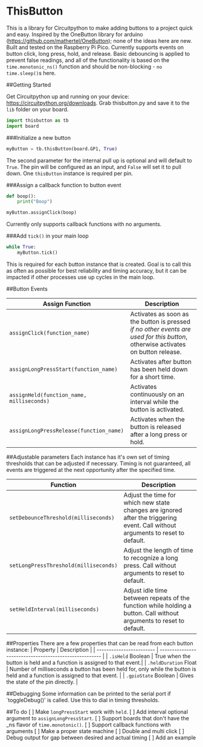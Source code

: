 # ThisButton

This is a library for Circuitpython to make adding buttons to a project quick and easy.  Inspired by the OneButton library for arduino (https://github.com/mathertel/OneButton); none of the ideas here are new.  Built and tested on the Raspberry Pi Pico.  Currently supports events on button click, long press, hold, and release.  Basic debouncing is applied to prevent false readings, and all of the functionality is based on the `time.monotonic_ns()` function and should be non-blocking - `no time.sleep()`s here.

##Getting Started

Get Circuitpython up and running on your device: https://circuitpython.org/downloads.  Grab thisbutton.py and save it to the `lib` folder on your board.

```python
import thisbutton as tb
import board
```

###Initialize a new button
```python
myButton = tb.thisButton(board.GP1, True)
```
The second parameter for the internal pull up is optional and will default to `True`.  The pin will be configured as an input, and `False` will set it to pull down.  One `thisButton` instance is required per pin.

###Assign a callback function to button event
```python
def boop():
    print("Boop")

myButton.assignClick(boop)
```
Currently only supports callback functions with no arguments.

###Add `tick()` in your main loop
```python
while True:
    myButton.tick()
```
This is required for each button instance that is created.  Goal is to call this as often as possible for best reliability and timing accuracy, but it can be impacted if other processes use up cycles in the main loop.

##Button Events

| Assign Function         | Description                                            |
| ----------------------- | ------------------------------------------------------ |
| `assignClick(function_name)`           | Activates as soon as the button is pressed *if no other events are used for this button*, otherwise activates on button release.|
| `assignLongPressStart(function_name)`  | Activates after button has been held down for a short time. |
| `assignHeld(function_name, milliseconds)`            | Activates continuously on an interval while the button is activated. |
| `assignLongPressRelease(function_name)`| Activates when the button is released after a long press or hold.   |

##Adjustable parameters
Each instance has it's own set of timing thresholds that can be adjusted if necessary.  Timing is not guaranteed, all events are triggered at the next opportunity after the specified time.

| Function                | Description                                            |
| ----------------------- | ------------------------------------------------------ |
| `setDebounceThreshold(milliseconds)`           | Adjust the time for which new state changes are ignored after the triggering event.  Call without arguments to reset to default.|
| `setLongPressThreshold(milliseconds)`  | Adjust the length of time to recognize a long press.  Call without arguments to reset to default. |
| `setHeldInterval(milliseconds)`            | Adjust idle time between repeats of the function while holding a button.  Call without arguments to reset to default. |

##Properties
There are a few properties that can be read from each button instance:
| Property                 | Description                                            |
| ------------------------ | ------------------------------------------------------ |
| `.isHeld` Boolean        | True when the button is held and a function is assigned to that event.|
| `.heldDuration` Float     | Number of milliseconds a button has been held for, only while the button is held and a function is assigned to that event. |
| `.gpioState` Boolean      | Gives the state of the pin directly. |

##Debugging
Some information can be printed to the serial port if `toggleDebug()' is called.  Use this to dial in timing thresholds.


##To do
[ ] Make `longPressStart` work with `held`.
[ ] Add interval optional argument to `assignLongPressStart`.
[ ] Support boards that don't have the _ns flavor of `time.monotonic()`.
[ ] Support callback functions with arguments
[ ] Make a proper state machine
[ ] Double and multi click
[ ] Debug output for gap between desired and actual timing
[ ] Add an example